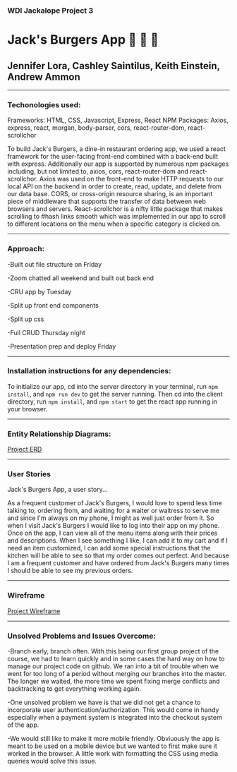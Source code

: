 ### WDI Jackalope Project 3

# Jack's Burgers App :hamburger: :fries: :beer:

## Jennifer Lora, Cashley Saintilus, Keith Einstein, Andrew Ammon

------------------------------------------------------------------------
### Techonologies used:

Frameworks: HTML, CSS, Javascript, Express, React
NPM Packages: Axios, express, react, morgan, body-parser, cors, react-router-dom, react-scrollchor

To build Jack's Burgers, a dine-in restaurant ordering app, we used a react framework for the user-facing front-end combined with a back-end built with express.  Additionally our app is supported by numerous npm packages including, but not limited to, axios, cors, react-router-dom and react-scrollchor.  Axios was used on the front-end to make HTTP requests to our local API on the backend in order to create, read, update, and delete from our data base. CORS, or cross-origin resource sharing, is an important piece of middleware that supports the transfer of data between web browsers and servers.  React-scrollchor is a nifty little package that makes scrolling to #hash links smooth which was implemented in our app to scroll to different locations on the menu when a specific category is clicked on. 

------------------------------------------------------------------------
### Approach:

-Built out file structure on Friday

-Zoom chatted all weekend and built out back end

-CRU app by Tuesday

-Split up front end components

-Split up css

-Full CRUD Thursday night

-Presentation prep and deploy Friday

------------------------------------------------------------------------
### Installation instructions for any dependencies:

To initialize our app, cd into the server directory in your terminal, run `npm install`, and `npm run dev` to get the server running.  Then cd into the client directory, run `npm install`, and `npm start` to get the react app running in your browser.

------------------------------------------------------------------------
### Entity Relationship Diagrams:

[Project ERD](./jacks-app/client/src/Images/ERD.png)

------------------------------------------------------------------------
### User Stories

Jack's Burgers App, a user story...

As a frequent customer of Jack's Burgers, I would love to spend less time talking to, ordering from, and waiting for a waiter or waitress to serve me and since I'm always on my phone, I might as well just order from it. 
So when I visit Jack's Burgers I would like to log into their app on my phone.
Once on the app, I can view all of the menu items along with their prices and descriptions.
When I see something I like, I can add it to my cart and if I need an item customized, I can add some special instructions that the kitchen will be able to see so that my order comes out perfect.
And because I am a frequent customer and have ordered from Jack's Burgers many times I should be able to see my previous orders.

------------------------------------------------------------------------
### Wireframe

[Project Wireframe](./jacks-app/client/src/Images/Artboard.png)

------------------------------------------------------------------------
### Unsolved Problems and Issues Overcome:

-Branch early, branch often.  With this being our first group project of the course, we had to learn quickly and in some cases the hard way on how to manage our project code on github.  We ran into a bit of trouble when we went for too long of a period without merging our branches into the master.  The longer we waited, the more time we spent fixing merge conflicts and backtracking to get everything working again. 

-One unsolved problem we have is that we did not get a chance to incorporate user authentication/authorization.  This would come in handy especially when a payment system is integrated into the checkout system of the app. 

-We would still like to make it more mobile friendly. Obviuously the app is meant to be used on a mobile device but we wanted to first make sure it worked in the browser.  A little work with formatting the CSS using media queries would solve this issue.

